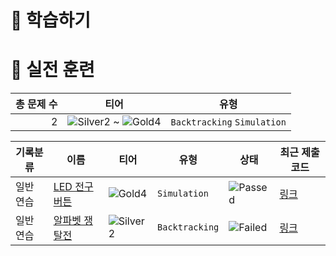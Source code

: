 # 📖 학습하기

# 🥇 실전 훈련
|총 문제 수|티어|유형|
|---:|---|---|
|2|![Silver2][s2] ~ ![Gold4][g4]|`Backtracking` `Simulation`|

|기록분류|이름|티어|유형|상태|최근 제출 코드|
|---|---|---|---|---|---|
|일반 연습|[LED 전구 버튼](https://www.codetree.ai/training-field/search/problems/led-bulb-button)|![Gold4][g4]|`Simulation`|![Passed][passed]|[링크](https://github.com/Endura0535/codetree-TILs/blob/main/241116/LED%20%EC%A0%84%EA%B5%AC%20%EB%B2%84%ED%8A%BC/led-bulb-button.java)|
|일반 연습|[알파벳 쟁탈전](https://www.codetree.ai/training-field/search/problems/alphabetics-competition)|![Silver2][s2]|`Backtracking`|![Failed][failed]|[링크](https://github.com/Endura0535/codetree-TILs/blob/main/241116/%EC%95%8C%ED%8C%8C%EB%B2%B3%20%EC%9F%81%ED%83%88%EC%A0%84/alphabetics-competition.java)|










[b5]: https://img.shields.io/badge/Bronze_5-%235D3E31.svg
[b4]: https://img.shields.io/badge/Bronze_4-%235D3E31.svg
[b3]: https://img.shields.io/badge/Bronze_3-%235D3E31.svg
[b2]: https://img.shields.io/badge/Bronze_2-%235D3E31.svg
[b1]: https://img.shields.io/badge/Bronze_1-%235D3E31.svg
[s5]: https://img.shields.io/badge/Silver_5-%23394960.svg
[s4]: https://img.shields.io/badge/Silver_4-%23394960.svg
[s3]: https://img.shields.io/badge/Silver_3-%23394960.svg
[s2]: https://img.shields.io/badge/Silver_2-%23394960.svg
[s1]: https://img.shields.io/badge/Silver_1-%23394960.svg
[g5]: https://img.shields.io/badge/Gold_5-%23FFC433.svg
[g4]: https://img.shields.io/badge/Gold_4-%23FFC433.svg
[g3]: https://img.shields.io/badge/Gold_3-%23FFC433.svg
[g2]: https://img.shields.io/badge/Gold_2-%23FFC433.svg
[g1]: https://img.shields.io/badge/Gold_1-%23FFC433.svg
[p5]: https://img.shields.io/badge/Platinum_5-%2376DDD8.svg
[p4]: https://img.shields.io/badge/Platinum_4-%2376DDD8.svg
[p3]: https://img.shields.io/badge/Platinum_3-%2376DDD8.svg
[p2]: https://img.shields.io/badge/Platinum_2-%2376DDD8.svg
[p1]: https://img.shields.io/badge/Platinum_1-%2376DDD8.svg
[passed]: https://img.shields.io/badge/Passed-%23009D27.svg
[failed]: https://img.shields.io/badge/Failed-%23D24D57.svg
[easy]: https://img.shields.io/badge/쉬움-%235cb85c.svg?for-the-badge
[medium]: https://img.shields.io/badge/보통-%23FFC433.svg?for-the-badge
[hard]: https://img.shields.io/badge/어려움-%23D24D57.svg?for-the-badge